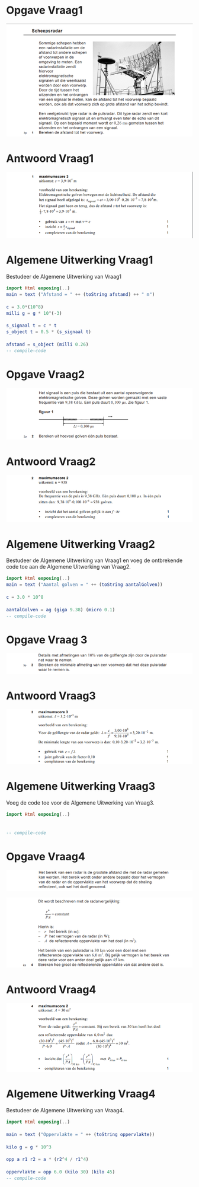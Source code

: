
# Opgave Vraag1

![havo2018.1.1.png](img/havo2018.1.1.png)


# Antwoord Vraag1

![havo2018.1.2.png](img/havo2018.1.2.png)


# Algemene Uitwerking Vraag1
Bestudeer de Algemene Uitwerking van Vraag1


```elm
import Html exposing(..)
main = text ("Afstand = " ++ (toString afstand) ++ " m")

c = 3.0*(10^8)
milli g = g * 10^(-3)

s_signaal t = c * t
s_object t = 0.5 * (s_signaal t)

afstand = s_object (milli 0.26)
-- compile-code
```





# Opgave Vraag2

![havo2018.2.1.png](img/havo2018.2.1.png)


# Antwoord Vraag2

![havo2018.2.2.png](img/havo2018.2.2.png)


# Algemene Uitwerking Vraag2
Bestudeer de Algemene Uitwerking van Vraag1 en voeg de ontbrekende code toe aan de Algemene Uitwerking van Vraag2.


```elm
import Html exposing(..)
main = text ("Aantal golven = " ++ (toString aantalGolven))

c = 3.0 * 10^8

aantalGolven = ag (giga 9.38) (micro 0.1)
-- compile-code
```




# Opgave Vraag 3

![havo2018.3.1.png](img/havo2018.3.1.png)

# Antwoord Vraag3

![havo2018.3.2.png](img/havo2018.3.2.png)

# Algemene Uitwerking Vraag3
Voeg de code toe voor de Algemene Uitwerking van Vraag3.


```elm
import Html exposing(..)


-- compile-code
```


# Opgave Vraag4

![havo2018.4.1.1.png](img/havo2018.4.1.1.png)

![havo2018.4.1.2.png](img/havo2018.4.1.2.png)

# Antwoord Vraag4

![havo2018.4.2.png](img/havo2018.4.2.png)

# Algemene Uitwerking Vraag4
Bestudeer de Algemene Uitwerking van Vraag4.


```elm
import Html exposing(..)

main = text ("Oppervlakte = " ++ (toString oppervlakte))

kilo g = g * 10^3

opp a r1 r2 = a * (r2^4 / r1^4)

oppervlakte = opp 6.0 (kilo 30) (kilo 45)
-- compile-code
```
